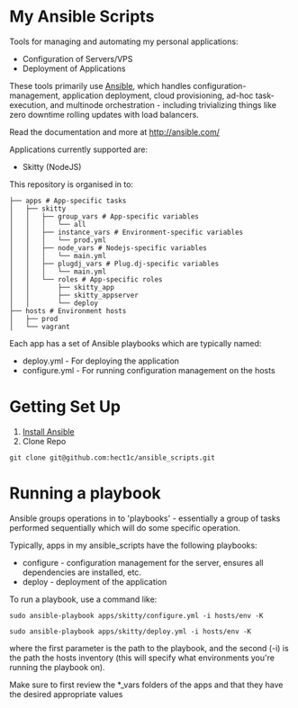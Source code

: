 # My Ansible Scripts
Tools for managing and automating my personal applications:

* Configuration of Servers/VPS
* Deployment of Applications

These tools primarily use [Ansible](http://www.ansibleworks.com), which
handles configuration-management, application deployment, cloud provisioning,
ad-hoc task-execution, and multinode orchestration - including trivializing things
like zero downtime rolling updates with load balancers.

Read the documentation and more at http://ansible.com/

Applications currently supported are:

* Skitty (NodeJS)

This repository is organised in to:

```
├── apps # App-specific tasks
│   ├── skitty
│   │   ├── group_vars # App-specific variables
│   │   │   └── all
│   │   ├── instance_vars # Environment-specific variables
│   │   │   └── prod.yml
│   │   ├── node_vars # Nodejs-specific variables
│   │   │   └── main.yml
│   │   ├── plugdj_vars # Plug.dj-specific variables
│   │   │   └── main.yml
│   │   └── roles # App-specific roles
│   │       ├── skitty_app
│   │       ├── skitty_appserver
│   │       └── deploy
├── hosts # Environment hosts
│   ├── prod
│   └── vagrant
```

Each app has a set of Ansible playbooks which are typically named:

* deploy.yml - For deploying the application
* configure.yml - For running configuration management on the hosts

# Getting Set Up
1. [Install Ansible](http://docs.ansible.com/intro_installation.html)
2. Clone Repo

```git clone git@github.com:hect1c/ansible_scripts.git```

# Running a playbook
Ansible groups operations in to 'playbooks' - essentially a group of tasks
performed sequentially which will do some specific operation.

Typically, apps in my ansible_scripts have the following playbooks:

* configure - configuration management for the server, ensures all dependencies
  are installed, etc.
* deploy - deployment of the application

To run a playbook, use a command like:

```sudo ansible-playbook apps/skitty/configure.yml -i hosts/env -K```

```sudo ansible-playbook apps/skitty/deploy.yml -i hosts/env -K```

where the first parameter is the path to the playbook, and the second (-i)
is the path the hosts inventory (this will specify what environments you're
running the playbook on).

Make sure to first review the *_vars folders of the apps and that they have the
desired appropriate values

